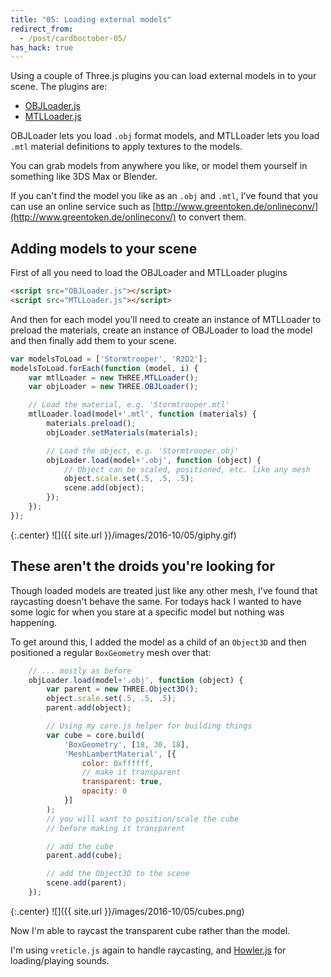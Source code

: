 ```yaml
---
title: "05: Loading external models"
redirect_from:
  - /post/cardboctober-05/
has_hack: true
---
```


Using a couple of Three.js plugins you can load external models in to your scene. The plugins are:

- [OBJLoader.js](https://threejs.org/examples/js/loaders/OBJLoader.js)
- [MTLLoader.js](https://threejs.org/examples/js/loaders/MTLLoader.js)

OBJLoader lets you load `.obj` format models, and MTLLoader lets you load `.mtl` material definitions to apply textures to the models.

<!-- more -->

You can grab models from anywhere you like, or model them yourself in something like 3DS Max or Blender.

If you can't find the model you like as an `.obj` and `.mtl`, I've found that you can use an online service such as [http://www.greentoken.de/onlineconv/](http://www.greentoken.de/onlineconv/) to convert them.

## Adding models to your scene

First of all you need to load the OBJLoader and MTLLoader plugins

```html
<script src="OBJLoader.js"></script>
<script src="MTLLoader.js"></script>
```

And then for each model you'll need to create an instance of MTLLoader to preload the materials, create an instance of OBJLoader to load the model and then finally add them to your scene.

```javascript
var modelsToLoad = ['Stormtrooper', 'R2D2'];
modelsToLoad.forEach(function (model, i) {
    var mtlLoader = new THREE.MTLLoader();
    var objLoader = new THREE.OBJLoader();

    // Load the material, e.g. 'Stormtrooper.mtl'
    mtlLoader.load(model+'.mtl', function (materials) {
        materials.preload();
        objLoader.setMaterials(materials);

        // Load the object, e.g. 'Stormtrooper.obj'
        objLoader.load(model+'.obj', function (object) {
            // Object can be scaled, positioned, etc. like any mesh
            object.scale.set(.5, .5, .5);
            scene.add(object);
        });
    });
});
```

{:.center}
![]({{ site.url }}/images/2016-10/05/giphy.gif)

## These aren't the droids you're looking for

Though loaded models are treated just like any other mesh, I've found that raycasting doesn't behave the same. For todays hack I wanted to have some logic for when you stare at a specific model but nothing was happening.

To get around this, I added the model as a child of an `Object3D` and then positioned a regular `BoxGeometry` mesh over that:

```javascript
    // ... mostly as before
    objLoader.load(model+'.obj', function (object) {
        var parent = new THREE.Object3D();
        object.scale.set(.5, .5, .5);
        parent.add(object);

        // Using my core.js helper for building things
        var cube = core.build(
            'BoxGeometry', [18, 30, 18],
            'MeshLambertMaterial', [{
                color: 0xffffff,
                // make it transparent
                transparent: true,
                opacity: 0
            }]
        );
        // you will want to position/scale the cube
        // before making it transparent

        // add the cube
        parent.add(cube);

        // add the Object3D to the scene
        scene.add(parent);
    });
```

{:.center}
![]({{ site.url }}/images/2016-10/05/cubes.png)

Now I'm able to raycast the transparent cube rather than the model.

I'm using `vreticle.js` again to handle raycasting, and [Howler.js](https://howlerjs.com/) for loading/playing sounds.
